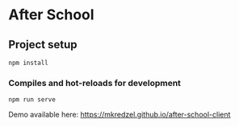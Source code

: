 # After School

## Project setup
```
npm install
```

### Compiles and hot-reloads for development
```
npm run serve
```

Demo available here: https://mkredzel.github.io/after-school-client
